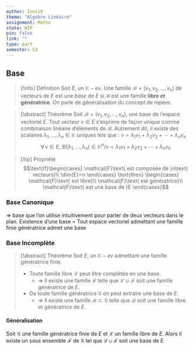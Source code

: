 ```yaml
---
author: IonisX
theme: "Algèbre Linéaire"
assignment: Maths
state: WIP
pin: false
link: ""
type: part
semester: S3
---
```

## Base
>[!info] Définition
>Soit $E$, un $\mathbb{K}-ev$.
>Une famille $\mathcal{B}=(v_1,v_2,\dots,v_n)$ de vecteurs de $E$ est une _base_ de $E$ si $\mathcal{B}$ est une famille **libre _et_ génératrice**.
>On parle de généralisation du concept de repère.

>[!abstract] Théorème
>Soit $\mathcal{B}=(v_1,v_2,\dots,v_n)$, une base de l’espace vectoriel $E$. Tout vecteur $v\in{E}$ s’exprime de façon unique comme combinaison linéaire d’éléments de $\mathcal{B}$. Autrement dit, il existe des scalaires $\lambda_1,\dots,\lambda_n\in\mathbb{K}$ uniques tels que : $v=\lambda_1v_1+\lambda_2v_2+\cdots+\lambda_nv_n$
>$$\forall\,v\in{E},\exists!(\lambda_1,\dots,\lambda_n)\in\mathbb{K}^n\big/v=\lambda_1v_1+\lambda_2v_2+\cdots+\lambda_nv_n$$

>[!tip] Propriété
>$$\text{If}\begin{cases} \mathcal{F}\text{ est composée de }n\text{ vecteurs}\\ \dim{E}=n \end{cases} \text{then} \begin{cases} \mathcal{F}\text{ est libre}\\ \mathcal{F}\text{ est génératrice}\\ \mathcal{F}\text{ est une base de }E \end{cases}$$

### Base Canonique
=> base que l’on utilise intuitivement pour parler de deux vecteurs dans le plan.
Existence d’une base = Tout espace vectoriel admettant une famille finie génératrice admet une base

### Base Incomplète
>[!abstract] Théorème
>Soit $E$, un $\mathbb{K}-ev$ admettant une famille génératrice finie.
>+ Toute famille libre $\mathcal L$ peut être complétée en une base.
>	+ ⇒ Il existe une famille $\mathcal F$ telle que $\mathcal L\cup\mathcal F$ soit une famille génératrice de $E$.
>+ De toute famille génératrice $\mathcal G$ on peut extraire une base de $E$.
>	+ ⇒ Il existe une famille $\mathcal B\subset\mathcal G$ telle que $\mathcal B$ soit une famille libre et génératrice de $E$.

#### Généralisation
Soit $\mathcal G$ une famille génératrice finie de $E$ et $\mathcal L$ un famille libre de $E$. Alors il existe un sous ensemble $\mathcal F$ de $\mathcal G$ tel que $\mathcal L\cup\mathcal F$ soit une base de $E$.